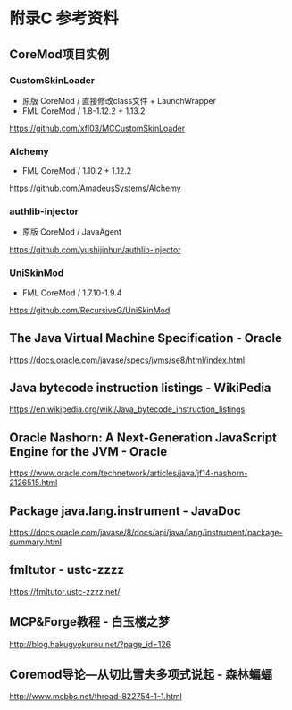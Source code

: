 # 附录C 参考资料

## CoreMod项目实例

### CustomSkinLoader

* 原版 CoreMod / 直接修改class文件 + LaunchWrapper
* FML CoreMod / 1.8-1.12.2 + 1.13.2

https://github.com/xfl03/MCCustomSkinLoader

### Alchemy

* FML CoreMod / 1.10.2 + 1.12.2

https://github.com/AmadeusSystems/Alchemy

### authlib-injector

* 原版 CoreMod / JavaAgent

https://github.com/yushijinhun/authlib-injector

### UniSkinMod

* FML CoreMod / 1.7.10-1.9.4

https://github.com/RecursiveG/UniSkinMod

## The Java Virtual Machine Specification - Oracle

https://docs.oracle.com/javase/specs/jvms/se8/html/index.html

## Java bytecode instruction listings - WikiPedia

https://en.wikipedia.org/wiki/Java_bytecode_instruction_listings

## Oracle Nashorn: A Next-Generation JavaScript Engine for the JVM - Oracle

https://www.oracle.com/technetwork/articles/java/jf14-nashorn-2126515.html

## Package java.lang.instrument - JavaDoc

https://docs.oracle.com/javase/8/docs/api/java/lang/instrument/package-summary.html

## fmltutor - ustc-zzzz

https://fmltutor.ustc-zzzz.net/

## MCP&Forge教程 - 白玉楼之梦

http://blog.hakugyokurou.net/?page_id=126

## Coremod导论—从切比雪夫多项式说起 - 森林蝙蝠

http://www.mcbbs.net/thread-822754-1-1.html